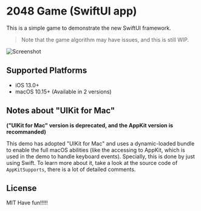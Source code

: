 #  2048 Game (SwiftUI app)

This is a simple game to demonstrate the new SwiftUI framework.

> Note that the game algorithm may have issues, and this is still WIP.

![Screenshot](Screenshot.png)

## Supported Platforms

* iOS 13.0+
* macOS 10.15+ (Available in 2 versions)

## Notes about "UIKit for Mac"

**("UIKit for Mac" version is deprecated, and the AppKit version is recommanded)**

This demo has adopted "UIKit for Mac" and uses a dynamic-loaded bundle to enable the full macOS abilities (like the accessing to AppKit, which is used in the demo to handle keyboard events). Specially, this is done by just using Swift. To learn more about it, take a look at the source code of `AppKitSupports`, there is a lot of detailed comments.  

## License

MIT
Have fun!!!!!
